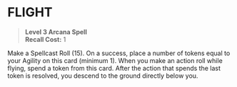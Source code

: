 ﻿---
tags:
  - Ability
  - CharacterOption
name: 'FLIGHT'
level: 3
domain: 'Arcana'
type: 'Spell'
recall: '1'
description: 'Make a Spellcast Roll (15). On a success, place a number of tokens equal to your Agility on this card (minimum 1). When you make an action roll while flying, spend a token from this card. After the action that spends the last token is resolved, you descend to the ground directly below you.'
---
# FLIGHT

> **Level 3 Arcana Spell**  
> **Recall Cost:** 1

Make a Spellcast Roll (15). On a success, place a number of tokens equal to your Agility on this card (minimum 1). When you make an action roll while flying, spend a token from this card. After the action that spends the last token is resolved, you descend to the ground directly below you.
